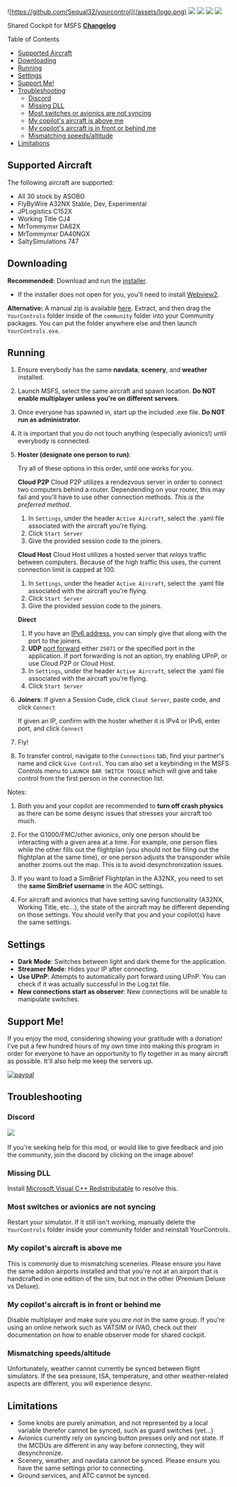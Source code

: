 ![https://github.com/Sequal32/yourcontrol](/assets/logo.png)
[![](https://img.shields.io/static/v1?label=enjoying%20the%20mod?%20&style=for-the-badge&message=DONATE&logo=paypal&labelColor=orange&color=darkorange)](https://www.paypal.com/paypalme/ctam1207)
[![](https://img.shields.io/github/v/tag/Sequal32/yourcontrol?label=release&style=for-the-badge)](https://github.com/sequal32/yourcontrolsinstaller/releases/latest/download/installer.zip) [![](https://img.shields.io/github/downloads/Sequal32/yourcontrolsinstaller/total?style=for-the-badge)](https://github.com/sequal32/yourcontrolsinstaller/releases/latest/download/installer.zip) [![](https://img.shields.io/discord/764805300229636107?color=blue&label=discord&logo=discord&logoColor=white&style=for-the-badge)](https://discord.gg/p7Bzcv3Yjd)

Shared Cockpit for MSFS 
[**Changelog**](/Changelog.md)

Table of Contents
- [Supported Aircraft](#supported-aircraft)
- [Downloading](#downloading)
- [Running](#running)
- [Settings](#settings)
- [Support Me!](#support-me)
- [Troubleshooting](#troubleshooting)
  - [Discord](#discord)
  - [Missing DLL](#missing-dll)
  - [Most switches or avionics are not syncing](#most-switches-or-avionics-are-not-syncing)
  - [My copilot's aircraft is above me](#my-copilots-aircraft-is-above-me)
  - [My copilot's aircraft is in front or behind me](#my-copilots-aircraft-is-in-front-or-behind-me)
  - [Mismatching speeds/altitude](#mismatching-speedsaltitude)
- [Limitations](#limitations)

## Supported Aircraft
The following aircraft are supported:
* All 30 stock by ASOBO
* FlyByWire A32NX Stable, Dev, Experimental
* JPLogistics C152X
* Working Title CJ4
* MrTommymxr DA62X
* MrTommymxr DA40NGX 
* SaltySimulations 747

## Downloading
**Recommended:** Download and run the [installer](https://github.com/sequal32/yourcontrolsinstaller/releases/latest/download/installer.zip).
  * If the installer does not open for you, you'll need to install [Webview2](https://go.microsoft.com/fwlink/p/?LinkId=2124703).

**Alternative:** A manual zip is available [here](https://github.com/sequal32/yourcontrols/releases/latest/download/YourControls.zip). Extract, and then drag the `YourControls` folder inside of the `community` folder into your Community packages. You can put the folder anywhere else and then launch `YourControls.exe`.

## Running
1. Ensure everybody has the same **navdata**, **scenery**, and **weather** installed.
2. Launch MSFS, select the same aircraft and spawn location. **Do NOT enable multiplayer unless you're on different servers.**
3. Once everyone has spawned in, start up the included .exe file. **Do NOT run as administrator.**
4. It is important that you do not touch anything (especially avionics!) until everybody is connected.
4.
    **Hoster (designate one person to run)**:

    Try all of these options in this order, until one works for you.

    **Cloud P2P**
    Cloud P2P utilizes a rendezvous server in order to connect two computers behind a router. Dependending on your router, this may fail and you'll have to use other connection methods. *This is the preferred method*.

    1. In `Settings`, under the header `Active Aircraft`, select the .yaml file associated with the aircraft you're flying.
    2. Click `Start Server`
    3. Give the provided session code to the joiners.

    **Cloud Host**
    Cloud Host utilizes a hosted server that *relays* traffic between computers. Because of the high traffic this uses, the current connection limit is capped at 100.

    
    1. In `Settings`, under the header `Active Aircraft`, select the .yaml file associated with the aircraft you're flying.
    2. Click `Start Server`
    3. Give the provided session code to the joiners.

    **Direct**
    1. If you have an [IPv6 address](https://test-ipv6.com/), you can simply give that along with the port to the joiners.
    2. **UDP** [port forward](https://www.youtube.com/watch?v=usSpl0yJFnY) either `25071` or the specified port in the application. If port forwarding is not an option, try enabling UPnP, or use Cloud P2P or Cloud Host.
    3. In `Settings`, under the header `Active Aircraft`, select the .yaml file associated with the aircraft you're flying.
    4. Click `Start Server`
      
1. **Joiners**:
   If given a Session Code, click `Cloud Server`, paste code, and click `Connect`

   If given an IP, confirm with the hoster whether it is IPv4 or IPv6, enter port, and click `Connect` 

2. Fly!
3. To transfer control, navigate to the `Connections` tab, find your partner's name and click `Give Control`. You can also set a keybinding in the MSFS Controls menu to `LAUNCH BAR SWITCH TOGGLE` which will give and take control from the first person in the connection list.

Notes:
1. Both you and your copilot are recommended to **turn off crash physics** as there can be some desync issues that stresses your aircraft too much.
   
2. For the G1000/FMC/other avionics, only one person should be interacting with a given area at a time. For example, one person flies while the other fills out the flightplan (you should not be filing out the flightplan at the same time), or one person adjusts the transponder while another zooms out the map. This is to avoid desynchronization issues.
   
3. If you want to load a SimBrief Flightplan in the A32NX, you need to set the **same SimBrief username** in the AOC settings.
   
4. For aircraft and avionics that have setting saving functionality (A32NX, Working Title, etc...), the state of the aircraft may be different depending on those settings. You should verify that you and your copilot(s) have the same settings.

## Settings
- **Dark Mode**: Switches between light and dark theme for the application.
- **Streamer Mode**: Hides your IP after connecting.
- **Use UPnP**: Attempts to automatically port forward using UPnP. You can check if it was actually successful in the Log.txt file.
- **New connections start as observer**: New connections will be unable to manipulate switches.

## Support Me!
If you enjoy the mod, considering showing your gratitude with a donation! I've put a few hundred hours of my own time into making this program in order for everyone to have an opportunity to fly together in as many aircraft as possible. It'll also help me keep the servers up.

[![paypal](https://www.paypalobjects.com/en_US/i/btn/btn_donateCC_LG.gif)](https://paypal.me/ctam1207)

## Troubleshooting
### Discord
<a href="https://discord.gg/SxYqf2n"><img src="https://discord.com/assets/e4923594e694a21542a489471ecffa50.svg" width="200"/></a>

If you're seeking help for this mod, or would like to give feedback and join the community, join the discord by clicking on the image above!

### Missing DLL
Install [Microsoft Visual C++ Redistributable](https://aka.ms/vs/16/release/vc_redist.x64.exe) to resolve this.

### Most switches or avionics are not syncing

Restart your simulator. If it still isn't working, manually delete the `YourControls` folder inside your community folder and reinstall YourControls.

### My copilot's aircraft is above me

This is commonly due to mismatching sceneries. Please ensure you have the same addon airports installed and that you're not at an airport that is handcrafted in one edition of the sim, but not in the other (Premium Deluxe vs Deluxe).

### My copilot's aircraft is in front or behind me

Disable multiplayer and make sure you *are not* in the same group. If you're using an online network such as VATSIM or IVAO, check out their documentation on how to enable observer mode for shared cockpit.

### Mismatching speeds/altitude

Unfortunately, weather cannot currently be synced between flight simulators. If the sea pressure, ISA, temperature, and other weather-related aspects are different, you will experience desync.

## Limitations
* Some knobs are purely animation, and not represented by a local variable therefor cannot be synced, such as guard switches (yet...)
* Avionics currently rely on syncing button presses only and not state. If the MCDUs are different in any way before connecting, they will desynchronize.
* Scenery, weather, and navdata cannot be synced. Please ensure you have the same settings prior to connecting.
* Ground services, and ATC cannot be synced.